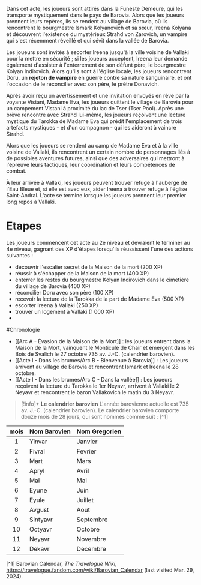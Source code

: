 Dans cet acte, les joueurs sont attirés dans la Funeste Demeure, qui les transporte mystiquement dans le pays de Barovia. Alors que les joueurs prennent leurs repères, ils se rendent au village de Barovia, où ils rencontrent le bourgmestre Ismark Kolyanovich et sa sœur, Ireena Kolyana et découvrent l'existence du mystérieux Strahd von Zarovich, un vampire qui s'est récemment réveillé et qui sévit dans la vallée de Barovia.

Les joueurs sont invités à escorter Ireena jusqu'à la ville voisine de Vallaki pour la mettre en sécurité ; si les joueurs acceptent, Ireena leur demande également d'assister à l'enterrement de son défunt père, le bourgmestre Kolyan Indirovich. Alors qu'ils sont à l'église locale, les joueurs rencontrent Doru, un **rejeton de vampire** en guerre contre sa nature sanguinaire, et ont l'occasion de le réconcilier avec son père, le prêtre Donavich.

Après avoir reçu un avertissement et une invitation envoyés en rêve par la voyante Vistani, Madame Eva, les joueurs quittent le village de Barovia pour un campement Vistani à proximité du lac de Tser (Tser Pool). Après une brève rencontre avec Strahd lui-même, les joueurs reçoivent une lecture mystique du Tarokka de Madame Eva qui prédit l'emplacement de trois artefacts mystiques - et d'un compagnon - qui les aideront à vaincre Strahd.

Alors que les joueurs se rendent au camp de Madame Eva et à la ville voisine de Vallaki, ils rencontrent un certain nombre de personnages liés à de possibles aventures futures, ainsi que des adversaires qui mettront à l'épreuve leurs tactiques, leur coordination et leurs compétences de combat.

À leur arrivée à Vallaki, les joueurs peuvent trouver refuge à l'auberge de l'Eau Bleue et, si elle est avec eux, aider Ireena à trouver refuge à l'église Saint-Andral. L'acte se termine lorsque les joueurs prennent leur premier long repos à Vallaki.

# Etapes
Les joueurs commencent cet acte au 2e niveau et devraient le terminer au 4e niveau, gagnant des XP d'étapes lorsqu'ils réussissent l'une des actions suivantes :

* découvrir l'escalier secret de la Maison de la mort (200 XP)
* réussir à s'échapper de la Maison de la mort (400 XP)
* enterrer les restes du bourgmestre Kolyan Indirovich dans le cimetière du village de Barovia (400 XP)
* réconcilier Doru avec son père (100 XP)
* recevoir la lecture de la Tarokka de la part de Madame Eva (500 XP)
* escorter Ireena à Vallaki (250 XP)
* trouver un logement à Vallaki (1 000 XP)
* 
#Chronologie
* [[Arc A - Évasion de la Maison de la Mort]] : les joueurs entrent dans la Maison de la Mort, vainquent le Monticule de Chair et émergent dans les Bois de Svalich le 27 octobre 735 av. J.-C. (calendrier barovien).
* [[Acte I - Dans les brumes/Arc B - Bienvenue à Barovia]] : Les joueurs arrivent au village de Barovia et rencontrent Ismark et Ireena le 28 octobre.
* [[Acte I - Dans les brumes/Arc C - Dans la vallée]] : Les joueurs reçoivent la lecture du Tarokka le 1er Neyavr, arrivent à Vallaki le 2 Neyavr et rencontrent le baron Vallakovich le matin du 3 Neyavr.

> [!info]+ **Le calendrier barovien**
> L'année barovienne actuelle est 735 av. J.-C. (calendrier barovien). Le calendrier barovien comporte douze mois de 28 jours, qui sont nommés comme suit : [^1]
>
>
| mois  | Nom Barovien  | Nom Gregorien  |
| :---: | :------------ | :------------- |
|   1   | Yinvar        | Janvier        |
|   2   | Fivral        | Fevrier        |
|   3   | Mart          | Mars           |
|   4   | Apryl         | Avril          |
|   5   | Mai           | Mai            |
|   6   | Eyune         | Juin           |
|   7   | Eyule         | Juillet        |
|   8   | Avgust        | Aout           |
|   9   | Sintyavr      | Septembre      |
|  10   | Octyavr       | Octobre        |
|  11   | Neyavr        | Novembre       |
|  12   | Dekavr        | Decembre       |


[^1] Barovian Calendar, *The Travelogue Wiki*, https://travelogue.fandom.com/wiki/Barovian_Calendar (last visited Mar. 29, 2024).

